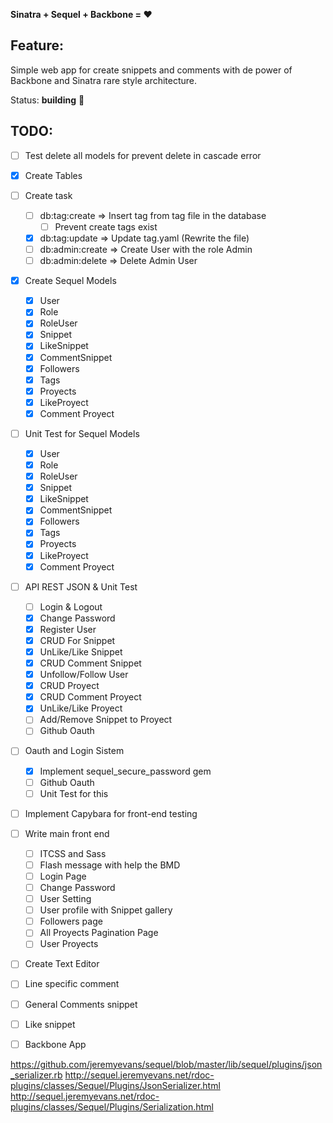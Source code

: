 **Sinatra + Sequel + Backbone = :heart:**

Feature:
-----
Simple web app for create snippets and comments with de power of Backbone and Sinatra rare style architecture.


Status: **building** :construction:


TODO:
-----
* [ ] Test delete all models for prevent delete in cascade error
* [x] Create Tables
* [ ] Create task
    * [ ] db:tag:create   => Insert tag from tag file in the database
        * [ ] Prevent create tags exist
    * [x] db:tag:update   => Update tag.yaml (Rewrite the file)
    * [ ] db:admin:create => Create User with the role Admin
    * [ ] db:admin:delete => Delete Admin User
* [x] Create Sequel Models
    * [x] User
    * [x] Role
    * [x] RoleUser
    * [x] Snippet
    * [x] LikeSnippet
    * [x] CommentSnippet
    * [x] Followers
    * [x] Tags
    * [x] Proyects
    * [x] LikeProyect
    * [x] Comment Proyect
* [ ] Unit Test for Sequel Models
    * [x] User
    * [x] Role
    * [x] RoleUser
    * [x] Snippet
    * [x] LikeSnippet
    * [x] CommentSnippet
    * [x] Followers
    * [x] Tags
    * [x] Proyects
    * [x] LikeProyect
    * [x] Comment Proyect
* [ ] API REST JSON & Unit Test
    * [ ] Login & Logout
    * [x] Change Password
    * [x] Register User
    * [x] CRUD For Snippet
    * [x] UnLike/Like Snippet
    * [x] CRUD Comment Snippet
    * [x] Unfollow/Follow User
    * [x] CRUD Proyect
    * [x] CRUD Comment Proyect
    * [x] UnLike/Like Proyect
    * [ ] Add/Remove Snippet to Proyect
    * [ ] Github Oauth
* [ ] Oauth and Login Sistem
    * [x] Implement sequel_secure_password gem
    * [ ] Github Oauth
    * [ ] Unit Test for this
* [ ] Implement Capybara for front-end testing
* [ ] Write main front end
  * [ ]  ITCSS and Sass 
  * [ ]  Flash message with help the BMD
  * [ ]  Login Page
  * [ ]  Change Password
  * [ ]  User Setting
  * [ ]  User profile with Snippet gallery
  * [ ]  Followers page
  * [ ]  All Proyects Pagination Page
  * [ ]  User Proyects
* [ ]  Create Text Editor
  * [ ]  Line specific comment
  * [ ]  General Comments snippet
  * [ ]  Like snippet
* [ ] Backbone App



https://github.com/jeremyevans/sequel/blob/master/lib/sequel/plugins/json_serializer.rb
http://sequel.jeremyevans.net/rdoc-plugins/classes/Sequel/Plugins/JsonSerializer.html
http://sequel.jeremyevans.net/rdoc-plugins/classes/Sequel/Plugins/Serialization.html